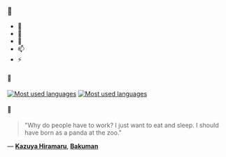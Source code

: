 ### 👋

- 🔭
- 🌱
- 💬
- 📫
- ⚡

#### 🧏

[![Most used languages](https://github-readme-stats-aynah.vercel.app/api/top-langs/?username=aynh&theme=solarized-dark&langs_count=6&layout=compact&hide_title=true)](https://github.com/anuraghazra/github-readme-stats#gh-dark-mode-only)
[![Most used languages](https://github-readme-stats-aynah.vercel.app/api/top-langs/?username=aynh&theme=solarized-light&langs_count=6&layout=compact&hide_title=true)](https://github.com/anuraghazra/github-readme-stats#gh-light-mode-only)

#### 💬

> "Why do people have to work? I just want to eat and sleep. I should have born as a panda at the zoo."

&mdash; [**Kazuya Hiramaru**](https://myanimelist.net/character.php?q=Kazuya%20Hiramaru&cat=character), [**Bakuman**](https://myanimelist.net/search/all?q=Bakuman&cat=all)
